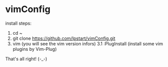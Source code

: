 # vimConfig
install steps:
  1. cd ~
  2. git clone https://github.com/lpstart/vimConfig.git
  3. vim (you will see the vim version infors) 
    3.1 :PlugInstall (install some vim plugins by Vim-Plug)
 
 That's all right!  (-_-)
